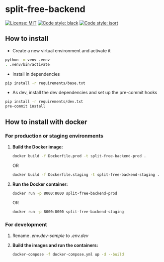 # split-free-backend

[![License: MIT](https://img.shields.io/badge/License-MIT-yellow.svg)](
    https://opensource.org/licenses/MIT
)
[![Code style: black](https://img.shields.io/badge/code%20style-black-000000.svg)](
    https://github.com/psf/black
)
[![Code style: isort](https://img.shields.io/badge/code%20style-isort-%231674b1.svg)](
    https://github.com/PyCQA/isort
)

## How to install

- Create a new virtual environment and activate it

```bash
python -m venv .venv
. .venv/bin/activate
```

- Install in dependencies

```bash
pip install -r requirements/base.txt
```

- As dev, install the dev dependencies and set up the pre-commit
  hooks

```bash
pip install -r requirements/dev.txt
pre-commit install
```

## How to install with docker

### For production or staging environments

1. **Build the Docker image:**

    ```bash
    docker build -f Dockerfile.prod -t split-free-backend-prod .
    ```

    OR

    ```bash
    docker build -f Dockerfile.staging -t split-free-backend-staging .
    ```

2. **Run the Docker container:**

    ```bash
    docker run -p 8000:8000 split-free-backend-prod
    ```

    OR

    ```bash
    docker run -p 8000:8000 split-free-backend-staging
    ```

### For development

1. Rename *.env.dev-sample* to *.env.dev*

1. **Build the images and run the containers:**

    ```bash
    docker-compose -f docker-compose.yml up -d --build
    ```
